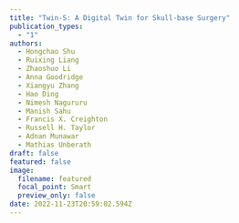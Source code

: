 ```yaml
---
title: "Twin-S: A Digital Twin for Skull-base Surgery"
publication_types:
  - "1"
authors:
  - Hongchao Shu
  - Ruixing Liang
  - Zhaoshuo Li
  - Anna Goodridge
  - Xiangyu Zhang
  - Hao Ding
  - Nimesh Nagururu
  - Manish Sahu
  - Francis X. Creighton
  - Russell H. Taylor
  - Adnan Munawar
  - Mathias Unberath
draft: false
featured: false
image:
  filename: featured
  focal_point: Smart
  preview_only: false
date: 2022-11-23T20:59:02.594Z
---
```

